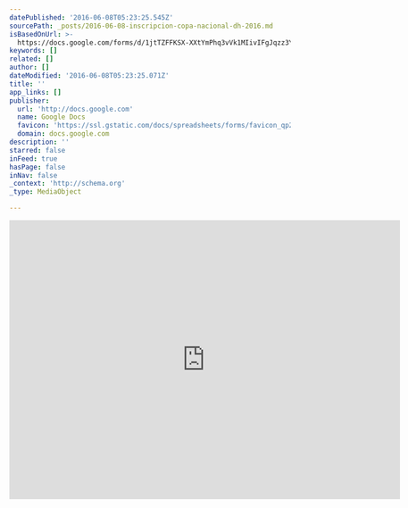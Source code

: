 ```yaml
---
datePublished: '2016-06-08T05:23:25.545Z'
sourcePath: _posts/2016-06-08-inscripcion-copa-nacional-dh-2016.md
isBasedOnUrl: >-
  https://docs.google.com/forms/d/1jtTZFFKSX-XXtYmPhq3vVk1MIivIFgJqzz3Y4jm3-SQ/viewform?c=0&w=1
keywords: []
related: []
author: []
dateModified: '2016-06-08T05:23:25.071Z'
title: ''
app_links: []
publisher:
  url: 'http://docs.google.com'
  name: Google Docs
  favicon: 'https://ssl.gstatic.com/docs/spreadsheets/forms/favicon_qp2.png'
  domain: docs.google.com
description: ''
starred: false
inFeed: true
hasPage: false
inNav: false
_context: 'http://schema.org'
_type: MediaObject

---
```

<iframe src="https://cdn.embedly.com/widgets/media.html?src=https%3A%2F%2Fdocs.google.com%2Fforms%2Fd%2F1jtTZFFKSX-XXtYmPhq3vVk1MIivIFgJqzz3Y4jm3-SQ%2Fviewform%3Fembedded%3Dtrue&amp;url=https%3A%2F%2Fdocs.google.com%2Fforms%2Fd%2F1jtTZFFKSX-XXtYmPhq3vVk1MIivIFgJqzz3Y4jm3-SQ%2Fviewform%3Fc%3D0%26w%3D1&amp;image=https%3A%2F%2Flh6.googleusercontent.com%2FZbkLG61bHz7MB7T72o84BBb7aGJsgu3O5mZ0RcGNRzFCt7nOudcBETCoN-Yms5ThAN4%3Dw1200-h630-p&amp;key=b7d04c9b404c499eba89ee7072e1c4f7&amp;type=text%2Fhtml&amp;schema=google" width="700" height="500" scrolling="no" frameborder="0" allowfullscreen="" style=""></iframe>